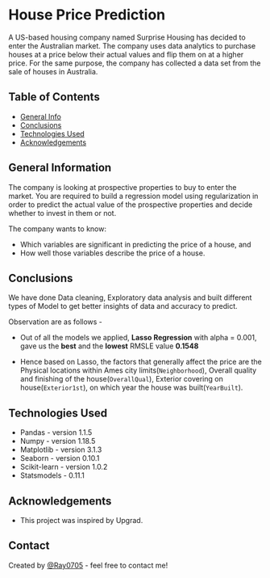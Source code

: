 # House Price Prediction
A US-based housing company named Surprise Housing has decided to enter the Australian market. The company uses data analytics to purchase houses at a price below their actual values and flip them on at a higher price. For the same purpose, the company has collected a data set from the sale of houses in Australia.


## Table of Contents
* [General Info](#general-information)
* [Conclusions](#conclusions)
* [Technologies Used](#technologies-used)
* [Acknowledgements](#acknowledgements)

<!-- You can include any other section that is pertinent to your problem -->

## General Information
The company is looking at prospective properties to buy to enter the market. You are required to build a regression model using regularization in order to predict the actual value of the prospective properties and decide whether to invest in them or not.

The company wants to know:
 - Which variables are significant in predicting the price of a house, and
 - How well those variables describe the price of a house.
<!-- You don't have to answer all the questions - just the ones relevant to your project. -->

## Conclusions
We have done Data cleaning, Exploratory data analysis and built different types of Model to get better insights of data and accuracy to predict.

Observation are as follows -
- Out of all the models we applied, **Lasso Regression** with alpha = 0.001, gave us the **best** and the **lowest** RMSLE value **0.1548**

- Hence based on Lasso, the factors that generally affect the price are the Physical locations within Ames city limits(`Neighborhood`), Overall quality and finishing of the house(`OverallQual`), Exterior covering on house(`Exterior1st`), on which year the house was built(`YearBuilt`).

<!-- You don't have to answer all the questions - just the ones relevant to your project. -->


## Technologies Used
- Pandas - version 1.1.5
- Numpy - version 1.18.5
- Matplotlib - version 3.1.3
- Seaborn - version 0.10.1
- Scikit-learn - version 1.0.2
- Statsmodels - 0.11.1

<!-- As the libraries versions keep on changing, it is recommended to mention the version of library used in this project -->

## Acknowledgements

- This project was inspired by Upgrad.


## Contact
Created by [@Ray0705](https://github.com/Ray0705) - feel free to contact me!


<!-- Optional -->
<!-- ## License -->
<!-- This project is open source and available under the [... License](). -->

<!-- You don't have to include all sections - just the one's relevant to your project -->
